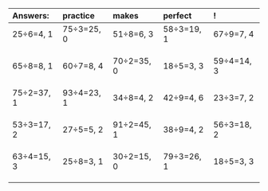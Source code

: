 | Answers: | practice | makes | perfect | ! |
| :--- | :--- | :--- | :--- | :--- |
| 25÷6=4, 1 | 75÷3=25, 0 | 51÷8=6, 3 | 58÷3=19, 1 | 67÷9=7, 4 | 
|   |   |   |   |   | 
|   |   |   |   |   | 
|   |   |   |   |   | 
| 65÷8=8, 1 | 60÷7=8, 4 | 70÷2=35, 0 | 18÷5=3, 3 | 59÷4=14, 3 | 
|   |   |   |   |   | 
|   |   |   |   |   | 
|   |   |   |   |   | 
| 75÷2=37, 1 | 93÷4=23, 1 | 34÷8=4, 2 | 42÷9=4, 6 | 23÷3=7, 2 | 
|   |   |   |   |   | 
|   |   |   |   |   | 
|   |   |   |   |   | 
| 53÷3=17, 2 | 27÷5=5, 2 | 91÷2=45, 1 | 38÷9=4, 2 | 56÷3=18, 2 | 
|   |   |   |   |   | 
|   |   |   |   |   | 
|   |   |   |   |   | 
| 63÷4=15, 3 | 25÷8=3, 1 | 30÷2=15, 0 | 79÷3=26, 1 | 18÷5=3, 3 | 
|   |   |   |   |   | 
|   |   |   |   |   | 
|   |   |   |   |   | 
